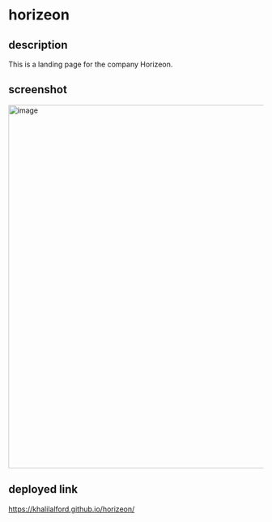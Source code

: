 # horizeon
## description
This is a landing page for the company Horizeon.
## screenshot
<img width="717" alt="image" src="https://github.com/khalilalford/horizeon/assets/137108471/44eafd40-3824-4e40-8ed7-7048004c478d">

## deployed link
https://khalilalford.github.io/horizeon/

